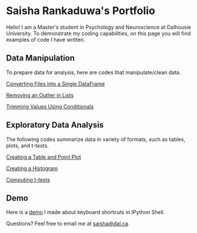 # Saisha Rankaduwa's Portfolio

Hello! I am a Master's student in Psychology and Neuroscience at Dalhousie University. To demonstrate my coding capabilities, on this page you will find examples of code I have written.

## Data Manipulation
To prepare data for analysis, here are codes that manipulate/clean data.

[Converting Files into a Single DataFrame](converting_files_into_single_dataframe.md)

[Removing an Outlier in Lists](removing_an_outlier_in_a_list.md)

[Trimming Values Using Conditionals](trimming_values.md)

## Exploratory Data Analysis
The following codes summarize data in variety of formats, such as tables, plots, and t-tests. 

[Creating a Table and Point Plot](creating_a_table_and_point_plot.md)

[Creating a Histogram](creating_a_histogram.md)

[Computing t-tests](computing_t-tests.md)

## Demo

Here is a [demo](https://youtu.be/1ovBBDLfGm0) I made about keyboard shortcuts in IPython Shell.

Questions? Feel free to email me at [saisha@dal.ca](mailto:saisha@dal.ca).
